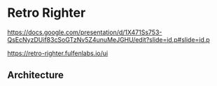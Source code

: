 # Retro Righter

https://docs.google.com/presentation/d/1X471Ss753-QsEcNyzDUif83cSoGTzNv5Z4unuMeJGHU/edit?slide=id.p#slide=id.p

https://retro-righter.fulfenlabs.io/ui

## Architecture

```mermaid

```